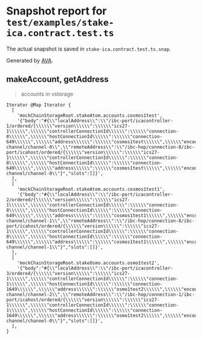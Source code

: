 # Snapshot report for `test/examples/stake-ica.contract.test.ts`

The actual snapshot is saved in `stake-ica.contract.test.ts.snap`.

Generated by [AVA](https://avajs.dev).

## makeAccount, getAddress

> accounts in vstorage

    Iterator @Map Iterator {
      [
        'mockChainStorageRoot.stakeAtom.accounts.cosmos1test',
        '{"body":"#{\\"localAddress\\":\\"/ibc-port/icacontroller-1/ordered/{\\\\\\"version\\\\\\":\\\\\\"ics27-1\\\\\\",\\\\\\"controllerConnectionId\\\\\\":\\\\\\"connection-8\\\\\\",\\\\\\"hostConnectionId\\\\\\":\\\\\\"connection-649\\\\\\",\\\\\\"address\\\\\\":\\\\\\"cosmos1test\\\\\\",\\\\\\"encoding\\\\\\":\\\\\\"proto3\\\\\\",\\\\\\"txType\\\\\\":\\\\\\"sdk_multi_msg\\\\\\"}/ibc-channel/channel-0\\",\\"remoteAddress\\":\\"/ibc-hop/connection-8/ibc-port/icahost/ordered/{\\\\\\"version\\\\\\":\\\\\\"ics27-1\\\\\\",\\\\\\"controllerConnectionId\\\\\\":\\\\\\"connection-8\\\\\\",\\\\\\"hostConnectionId\\\\\\":\\\\\\"connection-649\\\\\\",\\\\\\"address\\\\\\":\\\\\\"cosmos1test\\\\\\",\\\\\\"encoding\\\\\\":\\\\\\"proto3\\\\\\",\\\\\\"txType\\\\\\":\\\\\\"sdk_multi_msg\\\\\\"}/ibc-channel/channel-0\\"}","slots":[]}',
      ],
      [
        'mockChainStorageRoot.stakeAtom.accounts.cosmos1test1',
        '{"body":"#{\\"localAddress\\":\\"/ibc-port/icacontroller-2/ordered/{\\\\\\"version\\\\\\":\\\\\\"ics27-1\\\\\\",\\\\\\"controllerConnectionId\\\\\\":\\\\\\"connection-8\\\\\\",\\\\\\"hostConnectionId\\\\\\":\\\\\\"connection-649\\\\\\",\\\\\\"address\\\\\\":\\\\\\"cosmos1test1\\\\\\",\\\\\\"encoding\\\\\\":\\\\\\"proto3\\\\\\",\\\\\\"txType\\\\\\":\\\\\\"sdk_multi_msg\\\\\\"}/ibc-channel/channel-1\\",\\"remoteAddress\\":\\"/ibc-hop/connection-8/ibc-port/icahost/ordered/{\\\\\\"version\\\\\\":\\\\\\"ics27-1\\\\\\",\\\\\\"controllerConnectionId\\\\\\":\\\\\\"connection-8\\\\\\",\\\\\\"hostConnectionId\\\\\\":\\\\\\"connection-649\\\\\\",\\\\\\"address\\\\\\":\\\\\\"cosmos1test1\\\\\\",\\\\\\"encoding\\\\\\":\\\\\\"proto3\\\\\\",\\\\\\"txType\\\\\\":\\\\\\"sdk_multi_msg\\\\\\"}/ibc-channel/channel-1\\"}","slots":[]}',
      ],
      [
        'mockChainStorageRoot.stakeOsmo.accounts.osmo1test2',
        '{"body":"#{\\"localAddress\\":\\"/ibc-port/icacontroller-3/ordered/{\\\\\\"version\\\\\\":\\\\\\"ics27-1\\\\\\",\\\\\\"controllerConnectionId\\\\\\":\\\\\\"connection-1\\\\\\",\\\\\\"hostConnectionId\\\\\\":\\\\\\"connection-1649\\\\\\",\\\\\\"address\\\\\\":\\\\\\"osmo1test2\\\\\\",\\\\\\"encoding\\\\\\":\\\\\\"proto3\\\\\\",\\\\\\"txType\\\\\\":\\\\\\"sdk_multi_msg\\\\\\"}/ibc-channel/channel-2\\",\\"remoteAddress\\":\\"/ibc-hop/connection-1/ibc-port/icahost/ordered/{\\\\\\"version\\\\\\":\\\\\\"ics27-1\\\\\\",\\\\\\"controllerConnectionId\\\\\\":\\\\\\"connection-1\\\\\\",\\\\\\"hostConnectionId\\\\\\":\\\\\\"connection-1649\\\\\\",\\\\\\"address\\\\\\":\\\\\\"osmo1test2\\\\\\",\\\\\\"encoding\\\\\\":\\\\\\"proto3\\\\\\",\\\\\\"txType\\\\\\":\\\\\\"sdk_multi_msg\\\\\\"}/ibc-channel/channel-0\\"}","slots":[]}',
      ],
    }
